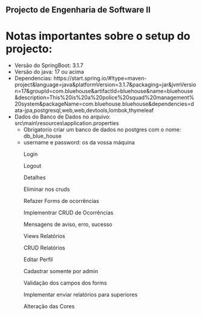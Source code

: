 ## Projecto de Engenharia de Software II

# Notas importantes sobre o setup do projecto:
<ul>
    <li>Versão do SpringBoot: 3.1.7</li>
    <li>Versão do java: 17 ou acima</li>
    <li>
        Dependencias: https://start.spring.io/#!type=maven-project&language=java&platformVersion=3.1.7&packaging=jar&jvmVersion=17&groupId=com.bluehouse&artifactId=bluehouse&name=bluehouse&description=This%20is%20a%20police%20squad%20management%20system&packageName=com.bluehouse.bluehouse&dependencies=data-jpa,postgresql,web,web,devtools,lombok,thymeleaf
    </li>
    <li>
        Dados do Banco de Dados no arquivo: src\main\resources\application.properties
        <ul>
            <li> Obrigatorio criar um banco de dados no postgres com o  nome: db_blue_house</li>
            <li> username e password: os da vossa máquina</li>
        </ul>
    </li>
</ul> 

<ul>
    <ol>Login</ol>
    <ol>Logout</ol>
    <ol>Detalhes</ol>
    <ol>Eliminar nos cruds</ol>
    <ol>Refazer Forms de ocorrências</ol>
    <ol>Implementrar CRUD de Ocorrências</ol>
    <ol>Mensagens de aviso, erro, sucesso</ol>
    <ol>Views Relatórios</ol>
    <ol>CRUD Relatórios</ol>
    <ol>Editar Perfil</ol>
    <ol>Cadastrar somente por admin</ol>
    <ol>Validação dos campos dos forms</ol>
    <ol>Implementar enviar relatórios para superiores</ol>
    <ol>Alteração das Cores</ol>
</ul>
